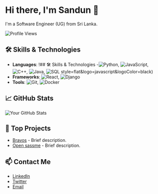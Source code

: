 # Hi there, I'm Sandun 👋

I'm a Software Engineer (UG) from Sri Lanka.

![Profile Views](https://komarev.com/ghpvc/?username=yourusername&color=blue)

## 🛠️ Skills & Technologies
- **Languages**: !## 🛠️ Skills & Technologies
-![Python](https://img.shields.io/badge/-Python-3776AB?style=flat&logo=python&logoColor=white), ![JavaScript](https://img.shields.io/badge/-JavaScript-F7DF1E?style=flat&logo=javascript&logoColor=black), ![C++](https://img.shields.io/badge/-C++-00599C?style=flat&logo=c%2B%2B&logoColor=white), ![Java](https://img.shields.io/badge/-Java-007396?style=flat&logo=java&logoColor=white), ![SQL](https://img.shields.io/badge/-SQL-4479A1?style=flat&logo=MySQL&logoColor=white)
style=flat&logo=javascript&logoColor=black)
- **Frameworks**: ![React](https://img.shields.io/badge/-React-61DAFB?style=flat&logo=react&logoColor=black), ![Django](https://img.shields.io/badge/-Django-092E20?style=flat&logo=django&logoColor=white)
- **Tools**: ![Git](https://img.shields.io/badge/-Git-F05032?style=flat&logo=git&logoColor=white), ![Docker](https://img.shields.io/badge/-Docker-2496ED?style=flat&logo=docker&logoColor=white)

## 📈 GitHub Stats
![Your GitHub Stats](https://github-readme-stats.vercel.app/api?username=yourusername&show_icons=true&theme=radical)

## 💼 Top Projects
- [Bravos](https://github.com/yourusername/projectname) - Brief description.
- [Open sassme](https://github.com/yourusername/anotherproject) - Brief description.

## 📫 Contact Me
- [LinkedIn](www.linkedin.com/in/sandun-bandara-1477212a7)
- [Twitter]((https://x.com/sandunLiyanage_?t=fadSv_M8vNSePi9EO2IrqQ&s=08))
- [Email](mailto:sandunhhh90@gmail.com)
